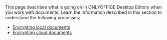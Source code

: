 This page describes what is going on in ONLYOFFICE Desktop Editors when you work with documents. Learn the information described in this section to understand the following processes:

* [Encrypting local documents](/desktop/howitworks/encryptinglocaldocuments)
* [Encrypting cloud documents](/desktop/howitworks/encryptingclouddocuments)
